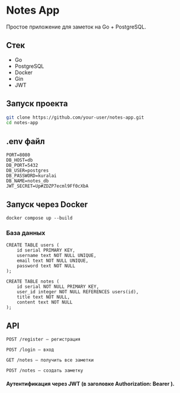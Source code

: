 # Notes App

Простое приложение для заметок на Go + PostgreSQL.

## Стек

- Go
- PostgreSQL
- Docker
- Gin
- JWT

## Запуск проекта

```bash
git clone https://github.com/your-user/notes-app.git
cd notes-app
```

## .env файл

```
PORT=8080
DB_HOST=db
DB_PORT=5432
DB_USER=postgres
DB_PASSWORD=kuralai
DB_NAME=notes_db
JWT_SECRET=Up#ZDZP7ecml9Ff0cXbA
```

## Запуск через Docker
````
docker compose up --build
````

### База данных
````
CREATE TABLE users (
    id serial PRIMARY KEY,
    username text NOT NULL UNIQUE,
    email text NOT NULL UNIQUE,
    password text NOT NULL
);

CREATE TABLE notes (
    id serial NOT NULL PRIMARY KEY,
    user_id integer NOT NULL REFERENCES users(id),
    title text NOT NULL,
    content text NOT NULL
);
````

## API
````
POST /register — регистрация

POST /login — вход

GET /notes — получить все заметки

POST /notes — создать заметку
````

#### Аутентификация через JWT (в заголовке Authorization: Bearer <token>).